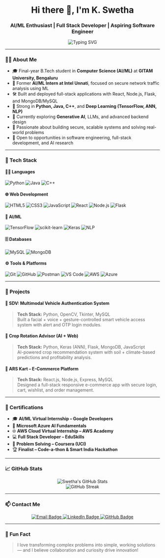 <h1 align="center">Hi there 👋, I'm K. Swetha</h1>
<h3 align="center">AI/ML Enthusiast | Full Stack Developer | Aspiring Software Engineer</h3>

<p align="center">
  <img src="https://readme-typing-svg.demolab.com?font=Fira+Code&size=22&pause=1000&center=true&vCenter=true&width=440&lines=B.Tech+CSE+(AI/ML)+@+GITAM+University;Software+Engineer+Intern+Aspiring+Microsoft+Intern;Full+Stack+Developer+%7C+ML+Projects+Builder;Always+learning+%7C+Always+coding" alt="Typing SVG" />
</p>

---

### 🧑‍💻 About Me

- 🎓 Final-year B.Tech student in **Computer Science (AI/ML)** at **GITAM University, Bengaluru**
- 💼 Former **AI/ML Intern at Intel Unnati**, focused on secure network traffic analysis using ML
- 🛠️ Built and deployed full-stack applications with React, Node.js, Flask, and MongoDB/MySQL
- 🤖 Strong in **Python, Java, C++**, and **Deep Learning (TensorFlow, ANN, NLP)**
- 🌱 Currently exploring **Generative AI**, LLMs, and advanced backend design
- 🚀 Passionate about building secure, scalable systems and solving real-world problems
- 👯 Open to opportunities in software engineering, full-stack development, and AI research

---

### 🚀 Tech Stack

#### 👩‍💻 Languages  
![Python](https://img.shields.io/badge/Python-3776AB?style=flat-square&logo=python&logoColor=white)
![Java](https://img.shields.io/badge/Java-007396?style=flat-square&logo=java&logoColor=white)
![C++](https://img.shields.io/badge/C++-00599C?style=flat-square&logo=c%2B%2B&logoColor=white)

#### 🌐 Web Development  
![HTML5](https://img.shields.io/badge/HTML5-E34F26?style=flat-square&logo=html5&logoColor=white)
![CSS3](https://img.shields.io/badge/CSS3-1572B6?style=flat-square&logo=css3&logoColor=white)
![JavaScript](https://img.shields.io/badge/JavaScript-F7DF1E?style=flat-square&logo=javascript&logoColor=black)
![React](https://img.shields.io/badge/React-61DAFB?style=flat-square&logo=react&logoColor=black)
![Node.js](https://img.shields.io/badge/Node.js-339933?style=flat-square&logo=node.js&logoColor=white)
![Flask](https://img.shields.io/badge/Flask-000000?style=flat-square&logo=flask&logoColor=white)

#### 🧠 AI/ML  
![TensorFlow](https://img.shields.io/badge/TensorFlow-FF6F00?style=flat-square&logo=tensorflow&logoColor=white)
![scikit-learn](https://img.shields.io/badge/scikit--learn-F7931E?style=flat-square&logo=scikit-learn&logoColor=white)
![Keras](https://img.shields.io/badge/Keras-D00000?style=flat-square&logo=keras&logoColor=white)
![NLP](https://img.shields.io/badge/NLP-6E1E62?style=flat-square)

#### 🗄️ Databases  
![MySQL](https://img.shields.io/badge/MySQL-4479A1?style=flat-square&logo=mysql&logoColor=white)
![MongoDB](https://img.shields.io/badge/MongoDB-47A248?style=flat-square&logo=mongodb&logoColor=white)

#### ⚙️ Tools & Platforms  
![Git](https://img.shields.io/badge/Git-F05032?style=flat-square&logo=git&logoColor=white)
![GitHub](https://img.shields.io/badge/GitHub-181717?style=flat-square&logo=github&logoColor=white)
![Postman](https://img.shields.io/badge/Postman-FF6C37?style=flat-square&logo=postman&logoColor=white)
![VS Code](https://img.shields.io/badge/VSCode-007ACC?style=flat-square&logo=visual-studio-code&logoColor=white)
![AWS](https://img.shields.io/badge/AWS-232F3E?style=flat-square&logo=amazon-aws&logoColor=white)
![Azure](https://img.shields.io/badge/Azure-0078D4?style=flat-square&logo=microsoft-azure&logoColor=white)

---

### 🧠 Projects

#### 🔐 SDV: Multimodal Vehicle Authentication System  
> **Tech Stack:** Python, OpenCV, Tkinter, MySQL  
> Built a facial + voice + gesture-controlled smart vehicle access system with alert and OTP login modules.

#### 🌾 Crop Rotation Advisor (AI + Web)  
> **Tech Stack:** Python, Keras (ANN), Flask, MongoDB, JavaScript  
> AI-powered crop recommendation system with soil + climate-based predictions and profitability analysis.

#### 🛒 ARS Kart – E-Commerce Platform  
> **Tech Stack:** React.js, Node.js, Express, MySQL  
> Designed a full-stack responsive e-commerce app with secure login, cart, wishlist, and order management.

---

### 📜 Certifications

- 🎓 **AI/ML Virtual Internship – Google Developers**
- 🧠 **Microsoft Azure AI Fundamentals**
- 🌐 **AWS Cloud Virtual Internship – AWS Academy**
- 💻 **Full Stack Developer – EduSkills**
- 🧩 **Problem Solving – Coursera (UCI)**
- 🏆 **Finalist – Code-a-thon & Smart India Hackathon**

---

### 📈 GitHub Stats

<p align="center">
  <img src="https://github-readme-stats.vercel.app/api?username=kamalaswetha&show_icons=true&theme=tokyonight" alt="Swetha's GitHub Stats" />
  <br />
  <img src="https://github-readme-streak-stats.herokuapp.com/?user=kamalaswetha&theme=tokyonight" alt="GitHub Streak" />
</p>

---

### 📫 Contact Me

<p align="center">
  <a href="mailto:kamalaswetha9@gmail.com">
    <img src="https://img.shields.io/badge/Gmail-D14836?style=for-the-badge&logo=gmail&logoColor=white" alt="Email Badge"/>
  </a>
  <a href="https://linkedin.com/in/k-swetha-0036b6261">
    <img src="https://img.shields.io/badge/LinkedIn-0077B5?style=for-the-badge&logo=linkedin&logoColor=white" alt="LinkedIn Badge"/>
  </a>
  <a href="https://github.com/kamalaswetha">
    <img src="https://img.shields.io/badge/GitHub-181717?style=for-the-badge&logo=github&logoColor=white" alt="GitHub Badge"/>
  </a>
</p>

---

### 💬 Fun Fact

> I love transforming complex problems into simple, working solutions — and I believe collaboration and curiosity drive innovation!
